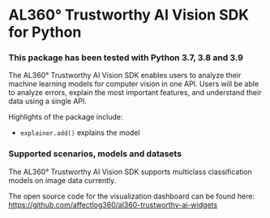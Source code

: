 # AL360° Trustworthy AI Vision SDK for Python

### This package has been tested with Python 3.7, 3.8 and 3.9

The AL360° Trustworthy AI Vision SDK enables users to analyze their machine learning models for computer vision in one API. Users will be able to analyze errors, explain the most important features, and understand their data using a single API.

Highlights of the package include:

- `explainer.add()` explains the model

### Supported scenarios, models and datasets

The AL360° Trustworthy AI Vision SDK supports multiclass classification models on image data currently.

The open source code for the visualization dashboard can be found here:
https://github.com/affectlog360/al360-trustworthy-ai-widgets

